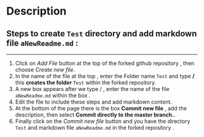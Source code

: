 # Description 
## Steps to create `Test` directory and add markdown file  `aNewReadme.md` :

-------

1. Click on *Add File* button at the top of the forked github repository , then choose *Create new file*.
2. In the name of the file at the top , enter the Folder name `Test` and type **/** this **creates the folder** `Test` within the forked repository.
3. A new box appears after we type / , enter the name of the file `aNewReadme.md` within the box .
4. Edit the file to include these steps and add markdown content.
5. At the bottom of the page there is the box  **Commit new file** , add the description, then select **Commit directly to the master branch.**.
6. Finally click on the *Commit new file* button and you have the directory `Test` and markdown file  `aNewReadme.md` in the forked repository .
